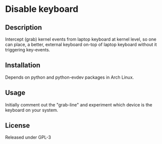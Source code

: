 # Disable keyboard


## Description

Intercept (grab) kernel events from laptop keyboard at kernel level, so one
can place, a better, external keyboard on-top of laptop keyboard without it
triggering key-events.


## Installation

Depends on python and python-evdev packages in Arch Linux.


## Usage

Initially comment out the "grab-line" and experiment which device is the
keyboard on your system.


## License

Released under GPL-3
